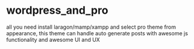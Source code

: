 # wordpress_and_pro

all you need install laragon/mamp/xampp and select pro theme from appearance, this theme can handle auto generate posts
with awesome js functionality and awesome UI and UX  
